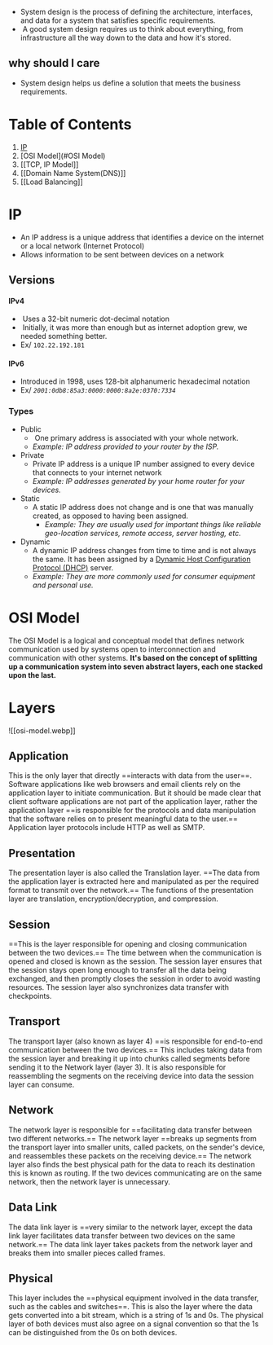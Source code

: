 * System design is the process of defining the architecture, interfaces, and data for a system that satisfies specific requirements.
*  A good system design requires us to think about everything, from infrastructure all the way down to the data and how it's stored.
## why should I care
* System design helps us define a solution that meets the business requirements.
# Table of Contents 
1) [IP](#IP)
2) [OSI Model](#OSI Model)
3) [[TCP, IP Model]]
4) [[Domain Name System(DNS)]]
5) [[Load Balancing]]

# IP
* An IP address is a unique address that identifies a device on the internet or a local network (Internet Protocol) 
* Allows information to be sent between devices on a network
## Versions
#### IPv4
*  Uses a 32-bit numeric dot-decimal notation
*  Initially, it was more than enough but as internet adoption grew, we needed something better.
* Ex/ `102.22.192.181`
#### IPv6
* Introduced in 1998, uses 128-bit alphanumeric hexadecimal notation
* Ex/ _`2001:0db8:85a3:0000:0000:8a2e:0370:7334`_
### Types
* Public 
	*  One primary address is associated with your whole network.
	* _Example: IP address provided to your router by the ISP._
* Private 
	* Private IP address is a unique IP number assigned to every device that connects to your internet network
	* _Example: IP addresses generated by your home router for your devices._
* Static
	* A static IP address does not change and is one that was manually created, as opposed to having been assigned.
		* _Example: They are usually used for important things like reliable geo-location services, remote access, server hosting, etc._
* Dynamic 
	* A dynamic IP address changes from time to time and is not always the same. It has been assigned by a [Dynamic Host Configuration Protocol (DHCP)](https://en.wikipedia.org/wiki/Dynamic_Host_Configuration_Protocol) server.
	* _Example: They are more commonly used for consumer equipment and personal use._
	
# OSI Model
The OSI Model is a logical and conceptual model that defines network communication used by systems open to interconnection and communication with other systems. **It's based on the concept of splitting up a communication system into seven abstract layers, each one stacked upon the last.**

# Layers
![[osi-model.webp]]
## Application 
This is the only layer that directly ==interacts with data from the user==. Software applications like web browsers and email clients rely on the application layer to initiate communication. But it should be made clear that client software applications are not part of the application layer, rather the application layer ==is responsible for the protocols and data manipulation that the software relies on to present meaningful data to the user.== Application layer protocols include HTTP as well as SMTP.

## Presentation
The presentation layer is also called the Translation layer. ==The data from the application layer is extracted here and manipulated as per the required format to transmit over the network.== The functions of the presentation layer are translation, encryption/decryption, and compression.

## Session
==This is the layer responsible for opening and closing communication between the two devices.== The time between when the communication is opened and closed is known as the session. The session layer ensures that the session stays open long enough to transfer all the data being exchanged, and then promptly closes the session in order to avoid wasting resources. The session layer also synchronizes data transfer with checkpoints.

## Transport 
The transport layer (also known as layer 4) ==is responsible for end-to-end communication between the two devices.== This includes taking data from the session layer and breaking it up into chunks called segments before sending it to the Network layer (layer 3). It is also responsible for reassembling the segments on the receiving device into data the session layer can consume.

## Network 
The network layer is responsible for ==facilitating data transfer between two different networks.== The network layer ==breaks up segments from the transport layer into smaller units, called packets, on the sender's device, and reassembles these packets on the receiving device.== The network layer also finds the best physical path for the data to reach its destination this is known as routing. If the two devices communicating are on the same network, then the network layer is unnecessary.

## Data Link
The data link layer is ==very similar to the network layer, except the data link layer facilitates data transfer between two devices on the same network.== The data link layer takes packets from the network layer and breaks them into smaller pieces called frames.

## Physical
This layer includes the ==physical equipment involved in the data transfer, such as the cables and switches==. This is also the layer where the data gets converted into a bit stream, which is a string of 1s and 0s. The physical layer of both devices must also agree on a signal convention so that the 1s can be distinguished from the 0s on both devices.


